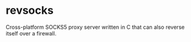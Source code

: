 # revsocks
Cross-platform SOCKS5 proxy server written in C that can also reverse itself over a firewall.
